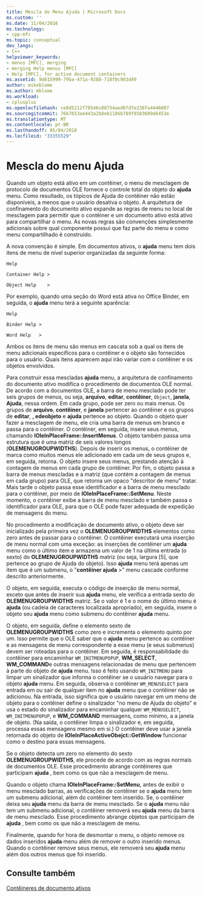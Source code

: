 ```yaml
---
title: Mescla do Menu Ajuda | Microsoft Docs
ms.custom: ''
ms.date: 11/04/2016
ms.technology:
- cpp-mfc
ms.topic: conceptual
dev_langs:
- C++
helpviewer_keywords:
- menus [MFC], merging
- merging Help menus [MFC]
- Help [MFC], for active document containers
ms.assetid: 9d615999-79ba-471a-9288-718f0c903d49
author: mikeblome
ms.author: mblome
ms.workload:
- cplusplus
ms.openlocfilehash: ce8d5212f78546c08734aed6fd7e236fa4446007
ms.sourcegitcommit: 76b7653ae443a2b8eb1186b789f8503609d6453e
ms.translationtype: MT
ms.contentlocale: pt-BR
ms.lasthandoff: 05/04/2018
ms.locfileid: "33355529"
---
```

# <a name="help-menu-merging"></a>Mescla do menu Ajuda
Quando um objeto está ativo em um contêiner, o menu de mesclagem de protocolo de documentos OLE fornece o controle total do objeto do **ajuda** menu. Como resultado, os tópicos de Ajuda do contêiner não estão disponíveis, a menos que o usuário desativa o objeto. A arquitetura de confinamento do documento ativo expande as regras de menu no local de mesclagem para permitir que o contêiner e um documento ativo está ativo para compartilhar o menu. As novas regras são convenções simplesmente adicionais sobre qual componente possui que faz parte do menu e como menu compartilhado é construído.  
  
 A nova convenção é simple. Em documentos ativos, o **ajuda** menu tem dois itens de menu de nível superior organizadas da seguinte forma:  
  
 `Help`  
  
 `Container Help >`  
  
 `Object Help    >`  
  
 Por exemplo, quando uma seção do Word está ativa no Office Binder, em seguida, o **ajuda** menu terá a seguinte aparência:  
  
 `Help`  
  
 `Binder Help >`  
  
 `Word Help   >`  
  
 Ambos os itens de menu são menus em cascata sob a qual os itens de menu adicionais específicos para o contêiner e o objeto são fornecidos para o usuário. Quais itens aparecem aqui irão variar com o contêiner e os objetos envolvidos.  
  
 Para construir essa mescladas **ajuda** menu, a arquitetura de confinamento do documento ativo modifica o procedimento de documentos OLE normal. De acordo com a documentos OLE, a barra de menu mesclado pode ter seis grupos de menus, ou seja, **arquivo**, **editar**, **contêiner**, `Object`, **janela**, **Ajuda**, nessa ordem. Em cada grupo, pode ser zero ou mais menus. Os grupos de **arquivo**, **contêiner**, e **janela** pertencer ao contêiner e os grupos de **editar**, **, edeobjeto** e **ajuda** pertence ao objeto. Quando o objeto quer fazer a mesclagem de menu, ele cria uma barra de menus em branco e passa para o contêiner. O contêiner, em seguida, insere seus menus, chamando **IOleInPlaceFrame::InsertMenus**. O objeto também passa uma estrutura que é uma matriz de seis valores longos (**OLEMENUGROUPWIDTHS**). Depois de inserir os menus, o contêiner de marca como muitos menus ele adicionado em cada um de seus grupos e, em seguida, retorna. O objeto insere seus menus, prestando atenção à contagem de menus em cada grupo de contêiner. Por fim, o objeto passa a barra de menus mescladas e a matriz (que contém a contagem de menus em cada grupo) para OLE, que retorna um opaco "descritor de menu" tratar. Mais tarde o objeto passa esse identificador e a barra de menu mesclado para o contêiner, por meio de **IOleInPlaceFrame::SetMenu**. Neste momento, o contêiner exibe a barra de menu mesclado e também passa o identificador para OLE, para que o OLE pode fazer adequada de expedição de mensagens do menu.  
  
 No procedimento a modificação de documento ativo, o objeto deve ser inicializado pela primeira vez o **OLEMENUGROUPWIDTHS** elementos como zero antes de passar para o contêiner. O contêiner executará uma inserção de menu normal com uma exceção: as inserções de contêiner um **ajuda** menu como o último item e armazena um valor de 1 na última entrada (o sexto) do **OLEMENUGROUPWIDTHS** matriz (ou seja, largura [5], que pertence ao grupo de Ajuda do objeto). Isso **ajuda** menu terá apenas um item que é um submenu, o "**contêiner ajuda** >" menu cascade conforme descrito anteriormente.  
  
 O objeto, em seguida, executa o código de inserção de menu normal, exceto que antes de inserir sua **ajuda** menu, ele verifica a entrada sexto do **OLEMENUGROUPWIDTHS** matriz. Se o valor é 1 e o nome do último menu é **ajuda** (ou cadeia de caracteres localizada apropriado), em seguida, insere o objeto seu **ajuda** menu como submenu do contêiner **ajuda** menu.  
  
 O objeto, em seguida, define o elemento sexto de **OLEMENUGROUPWIDTHS** como zero e incrementa o elemento quinto por um. Isso permite que o OLE saber que o **ajuda** menu pertence ao contêiner e as mensagens de menu correspondente a esse menu (e seus submenus) devem ser roteadas para o contêiner. Em seguida, é responsabilidade do contêiner para encaminhar `WM_INITMENUPOPUP`, **WM_SELECT**, **WM_COMMAND**e outras mensagens relacionadas de menu que pertencem à parte do objeto de **ajuda**  menu. Isso é feito usando `WM_INITMENU` para limpar um sinalizador que informa o contêiner se o usuário navegar para o objeto **ajuda** menu. Em seguida, observa o contêiner `WM_MENUSELECT` para entrada em ou sair de qualquer item no **ajuda** menu que o contêiner não se adicionou. Na entrada, isso significa que o usuário navegar em um menu de objeto para o contêiner define o sinalizador "no menu de Ajuda do objeto" e usa o estado do sinalizador para encaminhar qualquer `WM_MENUSELECT`, `WM_INITMENUPOPUP`, e **WM_COMMAND** mensagens, como mínimo, a a janela de objeto. (Na saída, o contêiner limpa o sinalizador e, em seguida, processa essas mensagens mesmo em si.) O contêiner deve usar a janela retornada do objeto de **IOleInPlaceActiveObejct::GetWindow** funcionar como o destino para essas mensagens.  
  
 Se o objeto detecta um zero no elemento do sexto **OLEMENUGROUPWIDTHS**, ele procede de acordo com as regras normais de documentos OLE. Esse procedimento abrange contêineres que participam **ajuda** , bem como os que não a mesclagem de menu.  
  
 Quando o objeto chama **IOleInPlaceFrame::SetMenu**, antes de exibir o menu mesclado barras, as verificações de contêiner se o **ajuda** menu tem um submenu adicional, além do contêiner tem inserido. Se, o contêiner deixa seu **ajuda** menu da barra de menu mesclado. Se o **ajuda** menu não tem um submenu adicional, o contêiner removerá seu **ajuda** menu da barra de menu mesclado. Esse procedimento abrange objetos que participam de **ajuda** , bem como os que não a mesclagem de menu.  
  
 Finalmente, quando for hora de desmontar o menu, o objeto remove os dados inseridos **ajuda** menu além de remover o outro inserido menus. Quando o contêiner remove seus menus, ele removerá seu **ajuda** menu além dos outros menus que foi inserido.  
  
## <a name="see-also"></a>Consulte também  
 [Contêineres de documento ativos](../mfc/active-document-containers.md)

